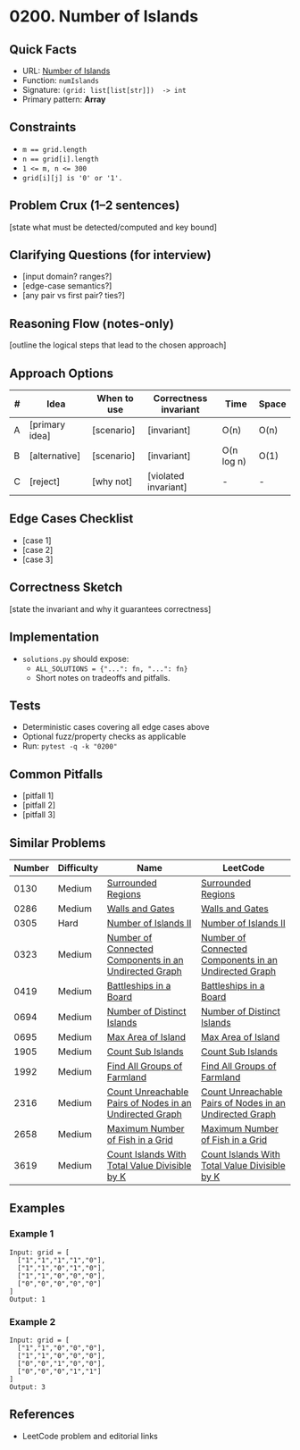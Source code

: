 # 0200. Number of Islands

## Quick Facts

- URL: [Number of Islands](https://leetcode.com/problems/number-of-islands/)
- Function: `numIslands`
- Signature: `(grid: list[list[str]])  -> int`
- Primary pattern: **Array**

## Constraints

- `m == grid.length`
- `n == grid[i].length`
- `1 <= m, n <= 300`
- `grid[i][j] is '0' or '1'.`

## Problem Crux (1–2 sentences)

[state what must be detected/computed and key bound]

## Clarifying Questions (for interview)

- [input domain? ranges?]
- [edge-case semantics?]
- [any pair vs first pair? ties?]

## Reasoning Flow (notes-only)

[outline the logical steps that lead to the chosen approach]

## Approach Options

| # | Idea | When to use | Correctness invariant | Time | Space |
|---|------|-------------|-----------------------|------|-------|
| A | [primary idea] | [scenario] | [invariant] | O(n) | O(n) |
| B | [alternative] | [scenario] | [invariant] | O(n log n) | O(1) |
| C | [reject] | [why not] | [violated invariant] | - | - |

## Edge Cases Checklist

- [case 1]
- [case 2]
- [case 3]

## Correctness Sketch

[state the invariant and why it guarantees correctness]

## Implementation

- `solutions.py` should expose:
  - `ALL_SOLUTIONS = {"...": fn, "...": fn}`
  - Short notes on tradeoffs and pitfalls.

## Tests

- Deterministic cases covering all edge cases above
- Optional fuzz/property checks as applicable
- Run: `pytest -q -k "0200"`

## Common Pitfalls

- [pitfall 1]
- [pitfall 2]
- [pitfall 3]

## Similar Problems

| Number | Difficulty | Name | LeetCode |
|---|---|---|---|
| 0130 | Medium | [Surrounded Regions](../0130-surrounded-regions/readme.md) | [Surrounded Regions](https://leetcode.com/problems/surrounded-regions/) |
| 0286 | Medium | [Walls and Gates](../0286-walls-and-gates/readme.md) | [Walls and Gates](https://leetcode.com/problems/walls-and-gates/) |
| 0305 | Hard | [Number of Islands II](../0305-number-of-islands-ii/readme.md) | [Number of Islands II](https://leetcode.com/problems/number-of-islands-ii/) |
| 0323 | Medium | [Number of Connected Components in an Undirected Graph](../0323-number-of-connected-components-in-an-undirected-graph/readme.md) | [Number of Connected Components in an Undirected Graph](https://leetcode.com/problems/number-of-connected-components-in-an-undirected-graph/) |
| 0419 | Medium | [Battleships in a Board](../0419-battleships-in-a-board/readme.md) | [Battleships in a Board](https://leetcode.com/problems/battleships-in-a-board/) |
| 0694 | Medium | [Number of Distinct Islands](../0694-number-of-distinct-islands/readme.md) | [Number of Distinct Islands](https://leetcode.com/problems/number-of-distinct-islands/) |
| 0695 | Medium | [Max Area of Island](../0695-max-area-of-island/readme.md) | [Max Area of Island](https://leetcode.com/problems/max-area-of-island/) |
| 1905 | Medium | [Count Sub Islands](../1905-count-sub-islands/readme.md) | [Count Sub Islands](https://leetcode.com/problems/count-sub-islands/) |
| 1992 | Medium | [Find All Groups of Farmland](../1992-find-all-groups-of-farmland/readme.md) | [Find All Groups of Farmland](https://leetcode.com/problems/find-all-groups-of-farmland/) |
| 2316 | Medium | [Count Unreachable Pairs of Nodes in an Undirected Graph](../2316-count-unreachable-pairs-of-nodes-in-an-undirected-graph/readme.md) | [Count Unreachable Pairs of Nodes in an Undirected Graph](https://leetcode.com/problems/count-unreachable-pairs-of-nodes-in-an-undirected-graph/) |
| 2658 | Medium | [Maximum Number of Fish in a Grid](../2658-maximum-number-of-fish-in-a-grid/readme.md) | [Maximum Number of Fish in a Grid](https://leetcode.com/problems/maximum-number-of-fish-in-a-grid/) |
| 3619 | Medium | [Count Islands With Total Value Divisible by K](../3619-count-islands-with-total-value-divisible-by-k/readme.md) | [Count Islands With Total Value Divisible by K](https://leetcode.com/problems/count-islands-with-total-value-divisible-by-k/) |

## Examples

### Example 1

```text
Input: grid = [
  ["1","1","1","1","0"],
  ["1","1","0","1","0"],
  ["1","1","0","0","0"],
  ["0","0","0","0","0"]
]
Output: 1
```

### Example 2

```text
Input: grid = [
  ["1","1","0","0","0"],
  ["1","1","0","0","0"],
  ["0","0","1","0","0"],
  ["0","0","0","1","1"]
]
Output: 3
```

## References

- LeetCode problem and editorial links
